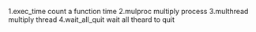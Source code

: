 1.exec_time
count a function time
2.mulproc
multiply process
3.multhread
multiply thread
4.wait_all_quit
wait all theard to quit

